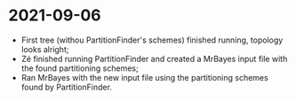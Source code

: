 # 2021-09-06

- First tree (withou PartitionFinder's schemes) finished running, topology looks alright;
- Zé finished running PartitionFinder and created a MrBayes input file with the found partitioning schemes;
- Ran MrBayes with the new input file using the partitioning schemes found by PartitionFinder.